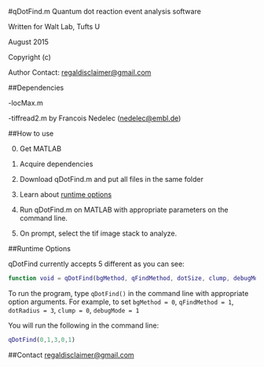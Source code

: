 #qDotFind.m
Quantum dot reaction event analysis software

Written for Walt Lab, Tufts U

August 2015

Copyright (c) 

Author Contact: regaldisclaimer@gmail.com

##Dependencies

-locMax.m

-tiffread2.m by Francois Nedelec (nedelec@embl.de)

##How to use

0. Get MATLAB

1. Acquire dependencies

2. Download qDotFind.m and put all files in the same folder

3. Learn about [runtime options](#runtime-options)

4. Run qDotFind.m on MATLAB with appropriate parameters on the command line.

5. On prompt, select the tif image stack to analyze.

##Runtime Options

qDotFind currently accepts 5 different as you can see:

````Matlab
function void = qDotFind(bgMethod, qFindMethod, dotSize, clump, debugMode);
````

To run the program, type `qDotFind()` in the command line with appropriate option arguments.
For example, to set `bgMethod = 0`, `qFindMethod = 1`, `dotRadius = 3`, `clump = 0`, `debugMode = 1`

You will run the following in the command line:

````Matlab
qDotFind(0,1,3,0,1)
````


##Contact
regaldisclaimer@gmail.com